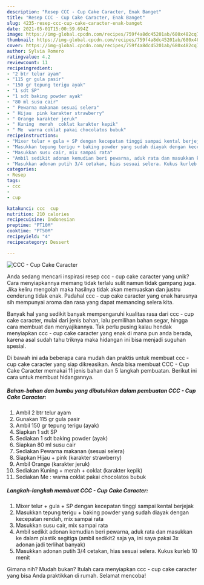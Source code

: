 ```yaml
---
description: "Resep CCC - Cup Cake Caracter, Enak Banget"
title: "Resep CCC - Cup Cake Caracter, Enak Banget"
slug: 4235-resep-ccc-cup-cake-caracter-enak-banget
date: 2021-05-01T15:00:59.694Z
image: https://img-global.cpcdn.com/recipes/759f4a8dc45201ab/680x482cq70/ccc-cup-cake-caracter-foto-resep-utama.jpg
thumbnail: https://img-global.cpcdn.com/recipes/759f4a8dc45201ab/680x482cq70/ccc-cup-cake-caracter-foto-resep-utama.jpg
cover: https://img-global.cpcdn.com/recipes/759f4a8dc45201ab/680x482cq70/ccc-cup-cake-caracter-foto-resep-utama.jpg
author: Sylvia Romero
ratingvalue: 4.2
reviewcount: 11
recipeingredient:
- "2 btr telur ayam"
- "115 gr gula pasir"
- "150 gr tepung terigu ayak"
- "1 sdt SP"
- "1 sdt baking powder ayak"
- "80 ml susu cair"
- " Pewarna makanan sesuai selera"
- " Hijau  pink karakter strawberry"
- " Orange karakter jeruk"
- " Kuning  merah  coklat karakter kepik"
- " Me  warna coklat pakai chocolatos bubuk"
recipeinstructions:
- "Mixer telur + gula + SP dengan kecepatan tinggi sampai kental berjejak"
- "Masukkan tepung terigu + baking powder yang sudah diayak dengan kecepatan rendah, mix sampai rata"
- "Masukkan susu cair, mix sampai rata"
- "Ambil sedikit adonan kemudian beri pewarna, aduk rata dan masukkan ke dalam plastik segitiga (ambil sedikit2 saja ya, ini saya pakai 3x adonan jadi terlihat banyak)"
- "Masukkan adonan putih 3/4 cetakan, hias sesuai selera. Kukus kurleb 10 menit"
categories:
- Resep
tags:
- ccc
- 
- cup

katakunci: ccc  cup 
nutrition: 210 calories
recipecuisine: Indonesian
preptime: "PT10M"
cooktime: "PT50M"
recipeyield: "4"
recipecategory: Dessert

---
```



![CCC - Cup Cake Caracter](https://img-global.cpcdn.com/recipes/759f4a8dc45201ab/680x482cq70/ccc-cup-cake-caracter-foto-resep-utama.jpg)

Anda sedang mencari inspirasi resep ccc - cup cake caracter yang unik? Cara menyiapkannya memang tidak terlalu sulit namun tidak gampang juga. Jika keliru mengolah maka hasilnya tidak akan memuaskan dan justru cenderung tidak enak. Padahal ccc - cup cake caracter yang enak harusnya sih mempunyai aroma dan rasa yang dapat memancing selera kita.

Banyak hal yang sedikit banyak mempengaruhi kualitas rasa dari ccc - cup cake caracter, mulai dari jenis bahan, lalu pemilihan bahan segar, hingga cara membuat dan menyajikannya. Tak perlu pusing kalau hendak menyiapkan ccc - cup cake caracter yang enak di mana pun anda berada, karena asal sudah tahu triknya maka hidangan ini bisa menjadi suguhan spesial.




Di bawah ini ada beberapa cara mudah dan praktis untuk membuat ccc - cup cake caracter yang siap dikreasikan. Anda bisa membuat CCC - Cup Cake Caracter memakai 11 jenis bahan dan 5 langkah pembuatan. Berikut ini cara untuk membuat hidangannya.

<!--inarticleads1-->

##### Bahan-bahan dan bumbu yang dibutuhkan dalam pembuatan CCC - Cup Cake Caracter:

1. Ambil 2 btr telur ayam
1. Gunakan 115 gr gula pasir
1. Ambil 150 gr tepung terigu (ayak)
1. Siapkan 1 sdt SP
1. Sediakan 1 sdt baking powder (ayak)
1. Siapkan 80 ml susu cair
1. Sediakan  Pewarna makanan (sesuai selera)
1. Siapkan  Hijau + pink (karakter strawberry)
1. Ambil  Orange (karakter jeruk)
1. Sediakan  Kuning + merah + coklat (karakter kepik)
1. Sediakan  Me : warna coklat pakai chocolatos bubuk




<!--inarticleads2-->

##### Langkah-langkah membuat CCC - Cup Cake Caracter:

1. Mixer telur + gula + SP dengan kecepatan tinggi sampai kental berjejak
1. Masukkan tepung terigu + baking powder yang sudah diayak dengan kecepatan rendah, mix sampai rata
1. Masukkan susu cair, mix sampai rata
1. Ambil sedikit adonan kemudian beri pewarna, aduk rata dan masukkan ke dalam plastik segitiga (ambil sedikit2 saja ya, ini saya pakai 3x adonan jadi terlihat banyak)
1. Masukkan adonan putih 3/4 cetakan, hias sesuai selera. Kukus kurleb 10 menit




Gimana nih? Mudah bukan? Itulah cara menyiapkan ccc - cup cake caracter yang bisa Anda praktikkan di rumah. Selamat mencoba!
